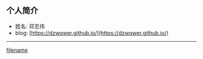 
## 个人简介

- 姓名: 邓志伟
- blog: [https://dzwqwer.github.io/](https://dzwqwer.github.io/)

---

[filename](./_sidebar.md ':include')